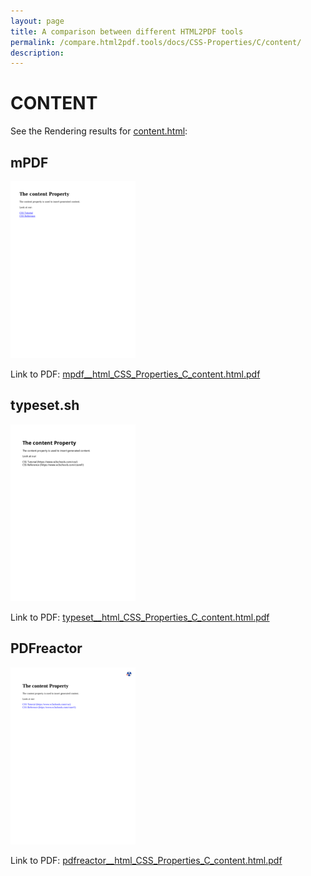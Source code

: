 ```yaml
---
layout: page
title: A comparison between different HTML2PDF tools
permalink: /compare.html2pdf.tools/docs/CSS-Properties/C/content/
description: 
---
```


# CONTENT

See the Rendering results for [content.html](/html/CSS%20Properties/C/content.html):

## mPDF
![](mpdf__html_CSS_Properties_C_content.html.png) 

Link to PDF: [mpdf__html_CSS_Properties_C_content.html.pdf](mpdf__html_CSS_Properties_C_content.html.pdf)

## typeset.sh
![](typeset__html_CSS_Properties_C_content.html.png) 

Link to PDF: [typeset__html_CSS_Properties_C_content.html.pdf](typeset__html_CSS_Properties_C_content.html.pdf)

## PDFreactor
![](pdfreactor__html_CSS_Properties_C_content.html.png) 

Link to PDF: [pdfreactor__html_CSS_Properties_C_content.html.pdf](pdfreactor__html_CSS_Properties_C_content.html.pdf)

